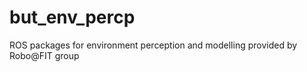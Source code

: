 but_env_percp
=============

ROS packages for environment perception and modelling provided by Robo@FIT group
